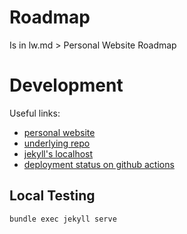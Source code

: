 
# Roadmap
Is in lw.md > Personal Website Roadmap

# Development
Useful links:
  - [personal website](https://mateuszjurewicz.github.io/)
  - [underlying repo](https://github.com/mateuszjurewicz/mateuszjurewicz.github.io)
  - [jekyll's localhost](http://127.0.0.1:4000/)
  - [deployment status on github actions](https://github.com/mateuszjurewicz/mateuszjurewicz.github.io/actions)

## Local Testing
`bundle exec jekyll serve`

